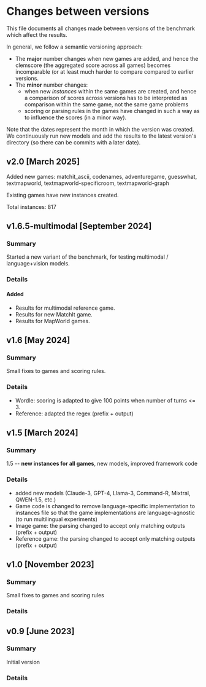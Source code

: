 # Changes between versions

This file documents all changes made between versions of the benchmark which affect the results.

In general, we follow a semantic versioning approach:
- The **major** number changes when new games are added, and hence the clemscore
  (the aggregated score across all games) becomes incomparable (or at least much harder to compare
  compared to earlier versions.
- The **minor** number changes:
    - when new *instances* within the same games are created, and hence a comparison of scores across 
      versions has to be interpreted as comparison within the same game, not the same game problems
    - scoring or parsing rules in the games have changed in such a way as to influence the scores
       (in a minor way).

Note that the dates represent the month in which the version was created. We continuously run new models and add the results to the latest version's directory (so there can be commits with a later date).

## v2.0 [March 2025]

Added new games: matchit_ascii, codenames, adventuregame, guesswhat, textmapworld, textmapworld-specificroom, textmapworld-graph

Existing games have new instances created.

Total instances: 817


## v1.6.5-multimodal [September 2024]
### Summary
Started a new variant of the benchmark, for testing multimodal / language+vision models.

### Details
#### Added
- Results for multimodal reference game.
- Results for new MatchIt game.
- Results for MapWorld games.


## v1.6  [May 2024]
### Summary
Small fixes to games and scoring rules.

### Details
- Wordle: scoring is adapted to give 100 points when number of turns <= 3.
- Reference: adapted the regex (prefix + output)


## v1.5 [March 2024]
### Summary

1.5 -- **new instances for all games**, new models, improved framework code

### Details
- added new models (Claude-3, GPT-4, Llama-3, Command-R, Mixtral, QWEN-1.5, etc.)
- Game code is changed to remove language-specific implementation to instances file so that the game implementations are language-agnostic (to run multilingual experiments)
- Image game: the parsing changed to accept only matching outputs (prefix + output)
- Reference game: the parsing changed to accept only matching outputs (prefix + output)


## v1.0 [November 2023]
### Summary

Small fixes to games and scoring rules

### Details



## v0.9 [June 2023]
### Summary
Initial version

### Details





